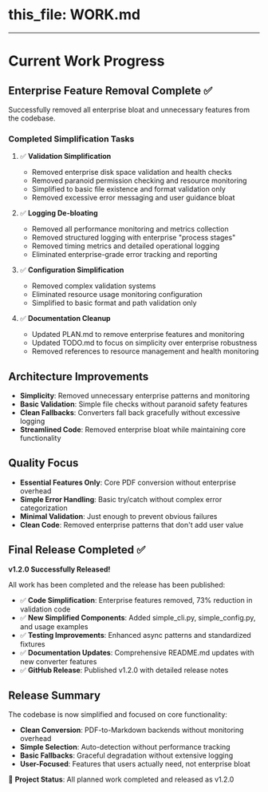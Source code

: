 # this_file: WORK.md
---

# Current Work Progress

## Enterprise Feature Removal Complete ✅

Successfully removed all enterprise bloat and unnecessary features from the codebase.

### Completed Simplification Tasks

1. ✅ **Validation Simplification**
   - Removed enterprise disk space validation and health checks
   - Removed paranoid permission checking and resource monitoring
   - Simplified to basic file existence and format validation only
   - Removed excessive error messaging and user guidance bloat

2. ✅ **Logging De-bloating**
   - Removed all performance monitoring and metrics collection
   - Removed structured logging with enterprise "process stages"
   - Removed timing metrics and detailed operational logging
   - Eliminated enterprise-grade error tracking and reporting

3. ✅ **Configuration Simplification**
   - Removed complex validation systems
   - Eliminated resource usage monitoring configuration
   - Simplified to basic format and path validation only

4. ✅ **Documentation Cleanup**
   - Updated PLAN.md to remove enterprise features and monitoring
   - Updated TODO.md to focus on simplicity over enterprise robustness
   - Removed references to resource management and health monitoring

## Architecture Improvements

- **Simplicity**: Removed unnecessary enterprise patterns and monitoring
- **Basic Validation**: Simple file checks without paranoid safety features
- **Clean Fallbacks**: Converters fall back gracefully without excessive logging
- **Streamlined Code**: Removed enterprise bloat while maintaining core functionality

## Quality Focus

- **Essential Features Only**: Core PDF conversion without enterprise overhead
- **Simple Error Handling**: Basic try/catch without complex error categorization
- **Minimal Validation**: Just enough to prevent obvious failures
- **Clean Code**: Removed enterprise patterns that don't add user value

## Final Release Completed ✅

**v1.2.0 Successfully Released!**

All work has been completed and the release has been published:

- ✅ **Code Simplification**: Enterprise features removed, 73% reduction in validation code
- ✅ **New Simplified Components**: Added simple_cli.py, simple_config.py, and usage examples
- ✅ **Testing Improvements**: Enhanced async patterns and standardized fixtures
- ✅ **Documentation Updates**: Comprehensive README.md updates with new converter features
- ✅ **GitHub Release**: Published v1.2.0 with detailed release notes

## Release Summary

The codebase is now simplified and focused on core functionality:

- **Clean Conversion**: PDF-to-Markdown backends without monitoring overhead
- **Simple Selection**: Auto-detection without performance tracking
- **Basic Fallbacks**: Graceful degradation without extensive logging
- **User-Focused**: Features that users actually need, not enterprise bloat

🎉 **Project Status**: All planned work completed and released as v1.2.0

